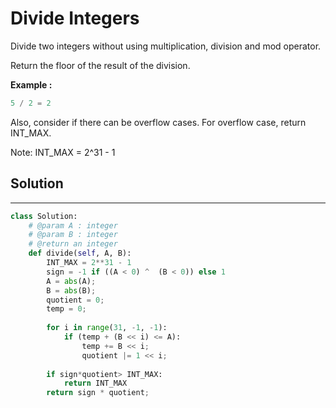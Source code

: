 <h1>Divide Integers</h1>

<p>Divide two integers without using multiplication, division and mod operator.

Return the floor of the result of the division.</p>

<p>
<b>Example :</b>
<br>

```python
5 / 2 = 2
```
</p>

Also, consider if there can be overflow cases. For overflow case, return INT_MAX.

Note: INT_MAX = 2^31 - 1

<h2>Solution</h2>

***

```python
class Solution:
    # @param A : integer
    # @param B : integer
    # @return an integer
    def divide(self, A, B):
        INT_MAX = 2**31 - 1
        sign = -1 if ((A < 0) ^  (B < 0)) else 1   
        A = abs(A); 
        B = abs(B); 
        quotient = 0; 
        temp = 0; 
    
        for i in range(31, -1, -1): 
            if (temp + (B << i) <= A): 
                temp += B << i; 
                quotient |= 1 << i; 
          
        if sign*quotient> INT_MAX:
            return INT_MAX
        return sign * quotient; 

```